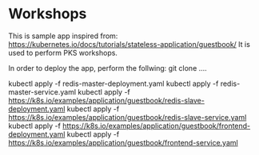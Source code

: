 # Workshops
This is sample app inspired from: https://kubernetes.io/docs/tutorials/stateless-application/guestbook/
It is used to perform PKS workshops.

In order to deploy the app, perform the follwing:
git clone ....

kubectl apply -f redis-master-deployment.yaml
kubectl apply -f redis-master-service.yaml
kubectl apply -f https://k8s.io/examples/application/guestbook/redis-slave-deployment.yaml
kubectl apply -f https://k8s.io/examples/application/guestbook/redis-slave-service.yaml
kubectl apply -f https://k8s.io/examples/application/guestbook/frontend-deployment.yaml
kubectl apply -f https://k8s.io/examples/application/guestbook/frontend-service.yaml
